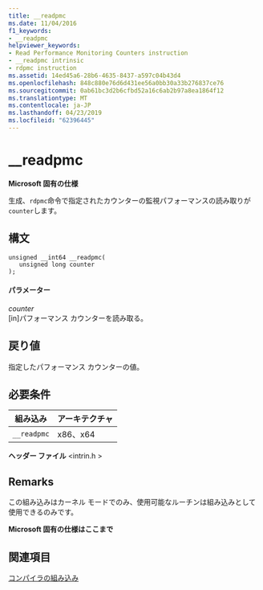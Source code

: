 ```yaml
---
title: __readpmc
ms.date: 11/04/2016
f1_keywords:
- __readpmc
helpviewer_keywords:
- Read Performance Monitoring Counters instruction
- __readpmc intrinsic
- rdpmc instruction
ms.assetid: 14ed45a6-28b6-4635-8437-a597c04b43d4
ms.openlocfilehash: 848c880e76d6d431ee56a0bb30a33b276837ce76
ms.sourcegitcommit: 0ab61bc3d2b6cfbd52a16c6ab2b97a8ea1864f12
ms.translationtype: MT
ms.contentlocale: ja-JP
ms.lasthandoff: 04/23/2019
ms.locfileid: "62396445"
---
```

# <a name="readpmc"></a>__readpmc

**Microsoft 固有の仕様**

生成、`rdpmc`命令で指定されたカウンターの監視パフォーマンスの読み取りが`counter`します。

## <a name="syntax"></a>構文

```
unsigned __int64 __readpmc(
   unsigned long counter
);
```

#### <a name="parameters"></a>パラメーター

*counter*<br/>
[in]パフォーマンス カウンターを読み取る。

## <a name="return-value"></a>戻り値

指定したパフォーマンス カウンターの値。

## <a name="requirements"></a>必要条件

|組み込み|アーキテクチャ|
|---------------|------------------|
|`__readpmc`|x86、x64|

**ヘッダー ファイル** \<intrin.h >

## <a name="remarks"></a>Remarks

この組み込みはカーネル モードでのみ、使用可能なルーチンは組み込みとして使用できるのみです。

**Microsoft 固有の仕様はここまで**

## <a name="see-also"></a>関連項目

[コンパイラの組み込み](../intrinsics/compiler-intrinsics.md)